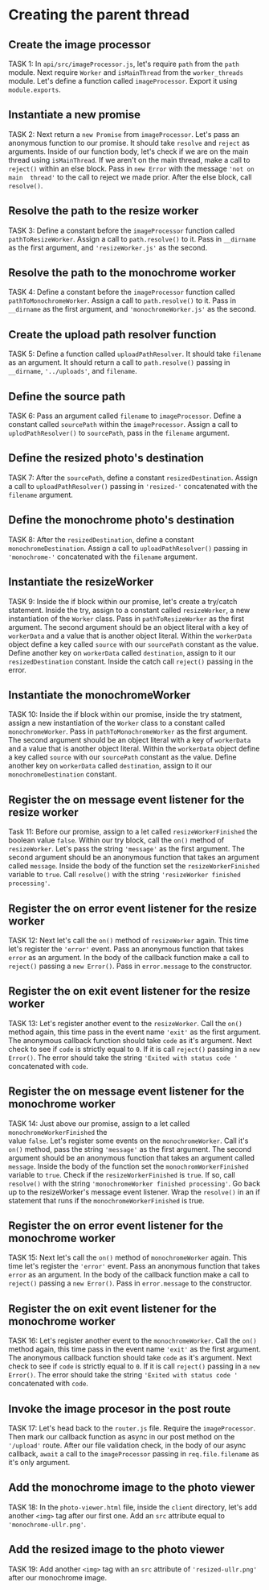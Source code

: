 # Creating the parent thread

## Create the image processor
TASK 1:
In `api/src/imageProcessor.js`, let's require `path` from the `path` module.
Next require `Worker` and `isMainThread` from the `worker_threads` module.
Let's define a function called `imageProcessor`. Export it using 
`module.exports`.

## Instantiate a new promise
TASK 2:
Next return a `new Promise` from `imageProcessor`. Let's pass an anonymous 
function to our promise. It should take `resolve` and `reject` as arguments.
Inside of our function body, let's check if we are on the main thread using 
`isMainThread`. If we aren't on the main thread, make a call to `reject()` 
within an else block. Pass in `new Error` with the message `'not on main 
thread'` to the call to reject we made prior. After the else block, call
`resolve()`. 

## Resolve the path to the resize worker
TASK 3:
Define a constant before the `imageProcessor` function called 
`pathToResizeWorker`. Assign a call to `path.resolve()` to it. Pass in 
`__dirname` as the first argument, and `'resizeWorker.js'` as the second. 

## Resolve the path to the monochrome worker
TASK 4:
Define a constant before the `imageProcessor` function called 
`pathToMonochromeWorker`. Assign a call to `path.resolve()` to it. Pass in 
`__dirname` as the first argument, and `'monochromeWorker.js'` as the second. 

## Create the upload path resolver function
TASK 5:
Define a function called `uploadPathResolver`. It should take `filename` as an 
argument. It should return a call to `path.resolve()` passing in `__dirname`,
`'../uploads'`, and `filename`.

## Define the source path
TASK 6:
Pass an argument called `filename` to `imageProcessor`. Define a constant called 
`sourcePath` within the `imageProcessor`. Assign a call to 
`uplodPathResolver()` to `sourcePath`, pass in the `filename` argument.

## Define the resized photo's destination
TASK 7:
After the `sourcePath`, define a constant `resizedDestination`. Assign a call to 
`uploadPathResolver()` passing in `'resized-'` concatenated with the `filename` 
argument.

## Define the monochrome photo's destination
TASK 8:
After the `resizedDestination`, define a constant `monochromeDestination`. 
Assign a call to `uploadPathResolver()` passing in `'monochrome-'` concatenated 
with the `filename` argument.

## Instantiate the resizeWorker
TASK 9:
Inside the if block within our promise, let's create a try/catch statement.
Inside the try, assign to a constant called `resizeWorker`, a new instantiation 
of the `Worker` class. Pass in `pathToResizeWorker` as the first argument. The 
second argument should be an object literal with a key of `workerData` and a 
value that is another object literal. Within the `workerData` object define a 
key called `source` with our `sourcePath` constant as the value. Define another 
key on `workerData` called `destination`, assign to it our `resizedDestination` 
constant. Inside the catch call `reject()` passing in the error.

## Instantiate the monochromeWorker
TASK 10:
Inside the if block within our promise, inside the try statment, assign a new 
instantiation of the `Worker` class to a constant called `monochromeWorker`. 
Pass in `pathToMonochromeWorker` as the first argument. The second argument 
should be an object literal with a key of `workerData` and a value that is 
another object literal. Within the `workerData` object define a key called 
`source` with our `sourcePath` constant as the value. Define another key on 
`workerData` called `destination`, assign to it our `monochromeDestination` 
constant.

## Register the on message event listener for the resize worker
Task 11:
Before our promise, assign to a let called `resizeWorkerFinished` the boolean 
value `false`. Within our try block, call the `on()` method of `resizeWorker`. 
Let's pass the string `'message'` as the first argument. The second argument 
should be an anonymous function that takes an argument called `message`. Inside 
the body of the function set the `resizeWorkerFinished` variable to `true`. Call `resolve()` with the string `'resizeWorker finished processing'`.

## Register the on error event listener for the resize worker
TASK 12:
Next let's call the `on()` method of `resizeWorker` again. This time let's 
register the `'error'` event. Pass an anonymous function that takes `error` as 
an argument. In the body of the callback function make a call to `reject()` 
passing a `new Error()`. Pass in `error.message` to the constructor.

## Register the on exit event listener for the resize worker
TASK 13:
Let's register another event to the `resizeWorker`. Call the `on()` method again,
 this time pass in the event name `'exit'` as the first argument. The anonymous 
 callback function should take `code` as it's argument. Next check to see if
`code` is strictly equal to `0`. If it is call `reject()` passing in a 
`new Error()`. The error should take the string `'Exited with status code '` 
concatenated with `code`. 


## Register the on message event listener for the monochrome worker
TASK 14:
Just above our promise, assign to a let called `monochromeWorkerFinished` the  
value `false`. Let's register some events on the `monochromeWorker`. Call it's 
`on()` method, pass the string `'message'` as the first argument. The second 
argument should be an anonymous function that takes an argument called 
`message`. Inside the body of the function set the `monochromWorkerFinished` 
variable to `true`. Check if the `resizeWorkerFinished` is `true`. If so, call 
`resolve()` with the string `'monochromeWorker finished processing'`. Go back up 
to the resizeWorker's message event listener. Wrap the `resolve()` in an if 
statement that runs if the `monochromeWorkerFinished` is true.

## Register the on error event listener for the monochrome worker
TASK 15:
Next let's call the `on()` method of `monochromeWorker` again. This time let's 
register the `'error'` event. Pass an anonymous function that takes `error` as 
an argument. In the body of the callback function make a call to `reject()` 
passing a `new Error()`. Pass in `error.message` to the constructor.

## Register the on exit event listener for the monochrome worker
TASK 16:
Let's register another event to the `monochromeWorker`. Call the `on()` method 
again, this time pass in the event name `'exit'` as the first argument. The 
anonymous callback function should take `code` as it's argument. Next check to 
see if `code` is strictly equal to `0`. If it is call `reject()` passing in a 
`new Error()`. The error should take the string `'Exited with status code '` 
concatenated with `code`. 

## Invoke the image procesor in the post route
TASK 17:
Let's head back to the `router.js` file. Require the `imageProcessor`. Then mark 
our callback function as async in our post method on the `'/upload'` route. 
After our file validation check, in the body of our async callback, `await`
a call to the `imageProcessor` passing in `req.file.filename` as it's only 
argument.

## Add the monochrome image to the photo viewer
TASK 18:
In the `photo-viewer.html` file, inside the `client` directory, let's add another `<img>` tag after our first one. Add an `src` attribute equal to `'monochrome-ullr.png'`.

## Add the resized image to the photo viewer
TASK 19:
Add another `<img>` tag with an `src` attribute of `'resized-ullr.png'` after 
our monochrome image.
